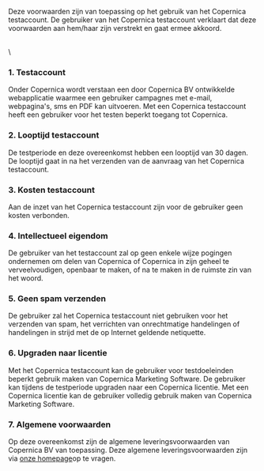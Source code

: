 Deze voorwaarden zijn van toepassing op het gebruik van het Copernica
testaccount. De gebruiker van het Copernica testaccount verklaart dat
deze voorwaarden aan hem/haar zijn verstrekt en gaat ermee akkoord.

\
\

### 1. Testaccount

Onder Copernica wordt verstaan een door Copernica BV ontwikkelde
webapplicatie waarmee een gebruiker campagnes met e-mail, webpagina's,
sms en PDF kan uitvoeren. Met een Copernica testaccount heeft een
gebruiker voor het testen beperkt toegang tot Copernica.

### 2. Looptijd testaccount

De testperiode en deze overeenkomst hebben een looptijd van 30 dagen. De
looptijd gaat in na het verzenden van de aanvraag van het Copernica
testaccount.

### 3. Kosten testaccount

Aan de inzet van het Copernica testaccount zijn voor de gebruiker geen
kosten verbonden.

### 4. Intellectueel eigendom

De gebruiker van het testaccount zal op geen enkele wijze pogingen
ondernemen om delen van Copernica of Copernica in zijn geheel te
verveelvoudigen, openbaar te maken, of na te maken in de ruimste zin van
het woord.

### 5. Geen spam verzenden

De gebruiker zal het Copernica testaccount niet gebruiken voor het
verzenden van spam, het verrichten van onrechtmatige handelingen of
handelingen in strijd met de op Internet geldende netiquette.

### 6. Upgraden naar licentie

Met het Copernica testaccount kan de gebruiker voor testdoeleinden
beperkt gebruik maken van Copernica Marketing Software. De gebruiker kan
tijdens de testperiode upgraden naar een Copernica licentie. Met een
Copernica licentie kan de gebruiker volledig gebruik maken van Copernica
Marketing Software.

### 7. Algemene voorwaarden

Op deze overeenkomst zijn de algemene leveringsvoorwaarden van Copernica
BV van toepassing. Deze algemene leveringsvoorwaarden zijn via [onze
homepage](http://www.copernica.com/nl/over-ons/algemene-voorwaarden "Algemene Voorwaarden")op
te vragen.
